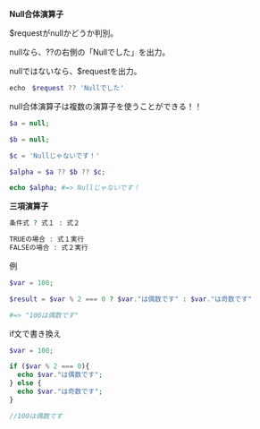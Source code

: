 **Null合体演算子**

$requestがnullかどうか判別。

nullなら、??の右側の「Nullでした」を出力。

nullではないなら、$requestを出力。

```php
echo　$request ?? 'Nullでした'
```

null合体演算子は複数の演算子を使うことができる！！

```php
$a = null;

$b = null;

$c = 'Nullじゃないです！'

$alpha = $a ?? $b ?? $c;

echo $alpha; #=> Nullじゃないです！
```


**三項演算子**

```php
条件式 ? 式１ : 式２

TRUEの場合 : 式１実行
FALSEの場合 : 式２実行
```

例

```php
$var = 100;

$result = $var % 2 === 0 ? $var."は偶数です" : $var."は奇数です"

#=> "100は偶数です"
```

if文で書き換え

```php
$var = 100;

if ($var % 2 === 0){
  echo $var."は偶数です";
} else {
  echo $var."は奇数です";
}

//100は偶数です
```
